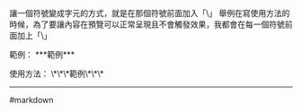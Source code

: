 讓一個符號變成字元的方式，就是在那個符號前面加入「\\」
舉例在寫使用方法的時候，為了要讓內容在預覽可以正常呈現且不會觸發效果，我都會在每一個符號前面加上「\\」

範例：
\*\*\*範例\*\*\*

使用方法：
\\\*\\\*\\\*範例\\\*\\\*\\\*

- - -
#markdown  